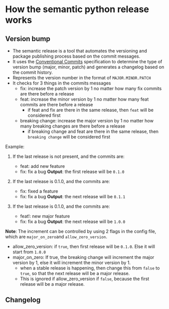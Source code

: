# How the semantic python release works

## Version bump

- The semantic release is a tool that automates the versioning and package publishing process based on the commit
  messages.
- It uses the [Conventional Commits](https://www.conventionalcommits.org/en/v1.0.0/) specification to determine the type
  of version bump (major, minor, patch) and generates a changelog based on the commit history.
- Represents the version number in the format of `MAJOR.MINOR.PATCH`
- It checks for 3 things in the commits messages
    - fix: increase the patch version by 1 no matter how many fix commits are there before a release
    - feat: increase the minor version by 1 no matter how many feat commits are there before a release
        - if feat and fix are there in the same release, then ```feat``` will be considered first
    - breaking change: increase the major version by 1 no matter how many breaking changes are there before a release
        - if breaking change and feat are there in the same release, then ```breaking change``` will be considered first

Example:

1) If the last release is not present, and the commits are:
    - feat: add new feature
    - fix: fix a bug
      **Output**: the first release will be ```0.1.0```

2) If the last release is 0.1.0, and the commits are:
    - fix: fixed a feature
    - fix: fix a bug
      **Output**: the next release will be ```0.1.1```

3) If the last release is 0.1.0, and the commits are:
    - feat!: new major feature
    - fix: fix a bug
      **Output**: the next release will be ```1.0.0```

**Note**: The increment can be controlled by using 2 flags in the config file, which are ```major_on_zero```and
```allow_zero_version```.

- allow_zero_version: if ```true```, then first release will be ```0.1.0```. Else it will start from ```1.0.0```
- major_on_zero: If true, the breaking change will increment the major version by 1, else it will increment the minor
  version by 1.
    - when a stable release is happening, then change this from ```false``` to ```true```, so that the next release will
      be a major release.
    - This is ignored if allow_zero_version if ```false```, because the first release will be a major release.

## Changelog

